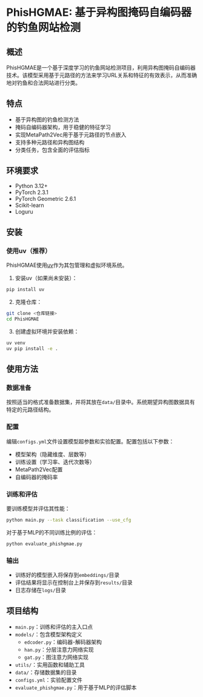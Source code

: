 # PhisHGMAE: 基于异构图掩码自编码器的钓鱼网站检测

## 概述
PhisHGMAE是一个基于深度学习的钓鱼网站检测项目，利用异构图掩码自编码器技术。该模型采用基于元路径的方法来学习URL关系和特征的有效表示，从而准确地对钓鱼和合法网站进行分类。

## 特点
- 基于异构图的钓鱼检测方法
- 掩码自编码器架构，用于稳健的特征学习
- 实现MetaPath2Vec用于基于元路径的节点嵌入
- 支持多种元路径和异构图结构
- 分类任务，包含全面的评估指标

## 环境要求
- Python 3.12+
- PyTorch 2.3.1
- PyTorch Geometric 2.6.1
- Scikit-learn
- Loguru

## 安装

### 使用uv（推荐）
PhisHGMAE使用[uv](https://github.com/astral-sh/uv)作为其包管理和虚拟环境系统。

1. 安装uv（如果尚未安装）：
```bash
pip install uv
```

2. 克隆仓库：
```bash
git clone <仓库链接>
cd PhisHGMAE
```

3. 创建虚拟环境并安装依赖：
```bash
uv venv
uv pip install -e .
```

## 使用方法

### 数据准备
按照适当的格式准备数据集，并将其放在`data/`目录中。系统期望异构图数据具有特定的元路径结构。

### 配置
编辑`configs.yml`文件设置模型超参数和实验配置。配置包括以下参数：

- 模型架构（隐藏维度、层数等）
- 训练设置（学习率、迭代次数等）
- MetaPath2Vec配置
- 自编码器的掩码率

### 训练和评估
要训练模型并评估其性能：

```bash
python main.py --task classification --use_cfg
```

对于基于MLP的不同训练比例的评估：
```bash
python evaluate_phishgmae.py
```

### 输出
- 训练好的模型嵌入将保存到`embeddings/`目录
- 评估结果将显示在控制台上并保存到`results/`目录
- 日志存储在`logs/`目录

## 项目结构
- `main.py`：训练和评估的主入口点
- `models/`：包含模型架构定义
  - `edcoder.py`：编码器-解码器架构
  - `han.py`：分层注意力网络实现
  - `gat.py`：图注意力网络实现
- `utils/`：实用函数和辅助工具
- `data/`：存储数据集的目录
- `configs.yml`：实验配置文件
- `evaluate_phishgmae.py`：用于基于MLP的评估脚本
